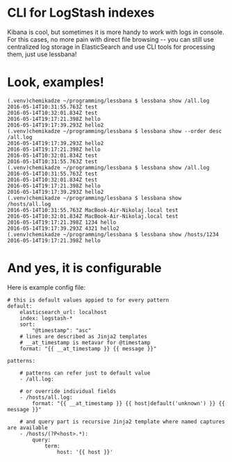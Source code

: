CLI for LogStash indexes
========================

Kibana is cool, but sometimes it is more handy to work with logs in console.
For this cases, no more pain with direct file browsing -- you can still use centralized
log storage in ElasticSearch and use CLI tools for processing them, just use lessbana!

Look, examples!
===============

    (.venv)chemikadze ~/programming/lessbana $ lessbana show /all.log
    2016-05-14T10:31:55.763Z test
    2016-05-14T10:32:01.834Z test
    2016-05-14T19:17:21.398Z hello
    2016-05-14T19:17:39.293Z hello2
    (.venv)chemikadze ~/programming/lessbana $ lessbana show --order desc /all.log
    2016-05-14T19:17:39.293Z hello2
    2016-05-14T19:17:21.398Z hello
    2016-05-14T10:32:01.834Z test
    2016-05-14T10:31:55.763Z test
    (.venv)chemikadze ~/programming/lessbana $ lessbana show /all.log
    2016-05-14T10:31:55.763Z test
    2016-05-14T10:32:01.834Z test
    2016-05-14T19:17:21.398Z hello
    2016-05-14T19:17:39.293Z hello2
    (.venv)chemikadze ~/programming/lessbana $ lessbana show /hosts/all.log
    2016-05-14T10:31:55.763Z MacBook-Air-Nikolaj.local test
    2016-05-14T10:32:01.834Z MacBook-Air-Nikolaj.local test
    2016-05-14T19:17:21.398Z 1234 hello
    2016-05-14T19:17:39.293Z 4321 hello2
    (.venv)chemikadze ~/programming/lessbana $ lessbana show /hosts/1234
    2016-05-14T19:17:21.398Z hello

And yes, it is configurable
===========================

Here is example config file:

    # this is default values appied to for every pattern
    default:
        elasticsearch_url: localhost
        index: logstash-*
        sort:
            "@timestamp": "asc"
        # lines are described as Jinja2 templates
        # __at_timestamp is metavar for @timestamp
        format: "{{ __at_timestamp }} {{ message }}"

    patterns:

        # patterns can refer just to default value
        - /all.log:

        # or override individual fields
        - /hosts/all.log:
            format: "{{ __at_timestamp }} {{ host|default('unknown') }} {{ message }}"

        # and query part is recursive Jinja2 template where named captures are available
        - /hosts/(?P<host>.*):
            query:
                term:
                    host: '{{ host }}'
